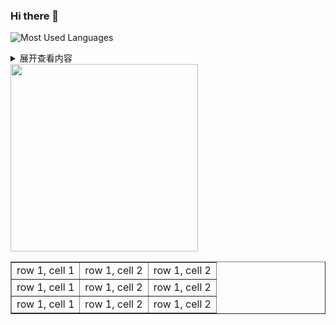### Hi there 👋
![Most Used Languages](https://github-readme-stats.vercel.app/api/top-langs/?username=1328552867&theme=dark&layout=compact)
<details>
 <summary>展开查看内容</summary>
 这是展开后的内容。
</details>
<img src="http://tva3.sinaimg.cn/large/de80a5ably1h08jml7065g205k065q4e.gif" width="300" height="300">
<table border="1">
<tr>
<td>row 1, cell 1</td>
<td>row 1, cell 2</td>
<td>row 1, cell 2</td>
</tr>
<tr>
<td>row 1, cell 1</td>
<td>row 1, cell 2</td>
<td>row 1, cell 2</td>
</tr>
<tr>
<td>row 1, cell 1</td>
<td>row 1, cell 2</td>
<td>row 1, cell 2</td>
</tr>
</table>
<!--
**1328552867/1328552867** is a ✨ _special_ ✨ repository because its `README.md` (this file) appears on your GitHub profile.

Here are some ideas to get you started:

- 🔭 I’m currently working on ...
- 🌱 I’m currently learning ...
- 👯 I’m looking to collaborate on ...
- 🤔 I’m looking for help with ...
- 💬 Ask me about ...
- 📫 How to reach me: ...
- 😄 Pronouns: ...
- ⚡ Fun fact: ...
-->
